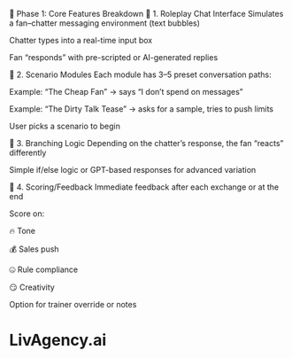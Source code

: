 🧩 Phase 1: Core Features Breakdown
🔹 1. Roleplay Chat Interface
Simulates a fan–chatter messaging environment (text bubbles)

Chatter types into a real-time input box

Fan “responds” with pre-scripted or AI-generated replies

🔹 2. Scenario Modules
Each module has 3–5 preset conversation paths:

Example: “The Cheap Fan” → says “I don’t spend on messages”

Example: “The Dirty Talk Tease” → asks for a sample, tries to push limits

User picks a scenario to begin

🔹 3. Branching Logic
Depending on the chatter’s response, the fan “reacts” differently

Simple if/else logic or GPT-based responses for advanced variation

🔹 4. Scoring/Feedback
Immediate feedback after each exchange or at the end

Score on:

🔥 Tone

💰 Sales push

🤐 Rule compliance

😏 Creativity

Option for trainer override or notes

# LivAgency.ai
